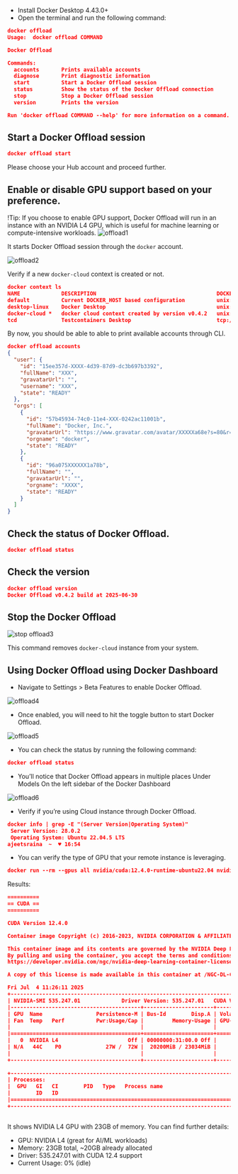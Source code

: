 
- Install Docker Desktop 4.43.0+
- Open the terminal and run the following command:

```json
docker offload
Usage:  docker offload COMMAND

Docker Offload

Commands:
  accounts       Prints available accounts
  diagnose       Print diagnostic information
  start          Start a Docker Offload session
  status         Show the status of the Docker Offload connection
  stop           Stop a Docker Offload session
  version        Prints the version

Run 'docker offload COMMAND --help' for more information on a command.
```

## Start a Docker Offload session

```json
docker offload start
```


Please choose your Hub account and proceed further.

## Enable or disable GPU support based on your preference.

!Tip: If you choose to enable GPU support, Docker Offload will run in an instance with an NVIDIA L4 GPU, which is useful for machine learning or compute-intensive workloads.
![offload1](images/offload1.png)

It starts Docker Offload session through the `docker` account.

![offload2](images/offload2.png)

Verify if a new `docker-cloud` context is created or not.

```json
docker context ls
NAME             DESCRIPTION                                      DOCKER ENDPOINT                                             ERROR
default          Current DOCKER_HOST based configuration          unix:///var/run/docker.sock                                 
desktop-linux    Docker Desktop                                   unix:///Users/ajeetsraina/.docker/run/docker.sock           
docker-cloud *   docker cloud context created by version v0.4.2   unix:///Users/ajeetsraina/.docker/cloud/docker-cloud.sock   
tcd              Testcontainers Desktop                           tcp://127.0.0.1:49496   
```

By now, you should be able to able to print available accounts through CLI.

```json
docker offload accounts
{
  "user": {
    "id": "15ee357d-XXXX-4d39-87d9-dc3b697b3392",
    "fullName": "XXX",
    "gravatarUrl": "",
    "username": "XXX",
    "state": "READY"
  },
  "orgs": [
    {
      "id": "57b45934-74c0-11e4-XXX-0242ac11001b",
      "fullName": "Docker, Inc.",
      "gravatarUrl": "https://www.gravatar.com/avatar/XXXXXa68e?s=80&r=g&d=mm",
      "orgname": "docker",
      "state": "READY"
    },
    {
      "id": "96a075XXXXXX1a78b",
      "fullName": "",
      "gravatarUrl": "",
      "orgname": "XXXX",
      "state": "READY"
    }
  ]
}

```

## Check the status of Docker Offload.

```json
docker offload status
```

## Check the version

```json
docker offload version
Docker Offload v0.4.2 build at 2025-06-30
```

## Stop the Docker Offload

![stop offload3](images/offload3.png)

This command removes `docker-cloud` instance from your system.

## Using Docker Offload using Docker Dashboard

- Navigate to Settings > Beta Features to enable Docker Offload.

![offload4](images/offload4.png)
- Once enabled, you will need to hit the toggle button to start Docker Offload.

![offload5](images/offload5.png)

- You can check the status by running the following command:

```json
docker offload status
```


- You’ll notice that Docker Offload appears in multiple places
   Under Models
   On the left sidebar of the Docker Dashboard

![offload6](images/offload6.png)

- Verify if you’re using Cloud instance through Docker Offload.

```json
docker info | grep -E "(Server Version|Operating System)"
 Server Version: 28.0.2
 Operating System: Ubuntu 22.04.5 LTS
ajeetsraina  ~  ♥ 16:54
```

- You can verify the type of GPU that your remote instance is leveraging.

```json
docker run --rm --gpus all nvidia/cuda:12.4.0-runtime-ubuntu22.04 nvidia-smi
```


Results:

```json
==========
== CUDA ==
==========

CUDA Version 12.4.0

Container image Copyright (c) 2016-2023, NVIDIA CORPORATION & AFFILIATES. All rights reserved.

This container image and its contents are governed by the NVIDIA Deep Learning Container License.
By pulling and using the container, you accept the terms and conditions of this license:
https://developer.nvidia.com/ngc/nvidia-deep-learning-container-license

A copy of this license is made available in this container at /NGC-DL-CONTAINER-LICENSE for your convenience.

Fri Jul  4 11:26:11 2025       
+---------------------------------------------------------------------------------------+
| NVIDIA-SMI 535.247.01             Driver Version: 535.247.01   CUDA Version: 12.4     |
|-----------------------------------------+----------------------+----------------------+
| GPU  Name                 Persistence-M | Bus-Id        Disp.A | Volatile Uncorr. ECC |
| Fan  Temp   Perf          Pwr:Usage/Cap |         Memory-Usage | GPU-Util  Compute M. |
|                                         |                      |               MIG M. |
|=========================================+======================+======================|
|   0  NVIDIA L4                      Off | 00000000:31:00.0 Off |                    0 |
| N/A   44C    P0              27W /  72W |  20200MiB / 23034MiB |      0%      Default |
|                                         |                      |                  N/A |
+-----------------------------------------+----------------------+----------------------+
                                                                                         
+---------------------------------------------------------------------------------------+
| Processes:                                                                            |
|  GPU   GI   CI        PID   Type   Process name                            GPU Memory |
|        ID   ID                                                             Usage      |
|=======================================================================================|
+---------------------------------------------------------------------------------------+
 

```

It shows NVIDIA L4 GPU with 23GB of memory. You can find further details:

- GPU: NVIDIA L4 (great for AI/ML workloads)
- Memory: 23GB total, ~20GB already allocated
- Driver: 535.247.01 with CUDA 12.4 support
- Current Usage: 0% (idle)
